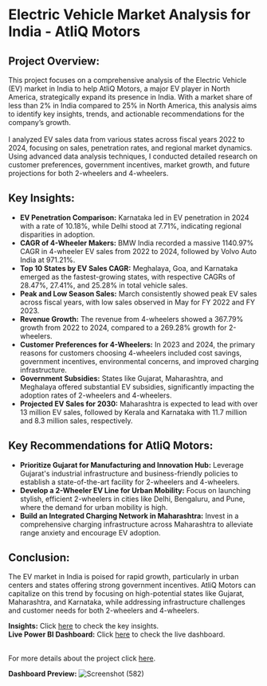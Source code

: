 # Electric Vehicle Market Analysis for India - AtliQ Motors

##  Project Overview:

This project focuses on a comprehensive analysis of the Electric Vehicle (EV) market in India to help AtliQ Motors, a major EV player in North America, strategically expand its presence in India. With a market share of less than 2% in India compared to 25% in North America, this analysis aims to identify key insights, trends, and actionable recommendations for the company’s growth.<br><br>
I analyzed EV sales data from various states across fiscal years 2022 to 2024, focusing on sales, penetration rates, and regional market dynamics. Using advanced data analysis techniques, I conducted detailed research on customer preferences, government incentives, market growth, and future projections for both 2-wheelers and 4-wheelers.


## Key Insights:

- **EV Penetration Comparison:** Karnataka led in EV penetration in 2024 with a rate of 10.18%, while Delhi stood at 7.71%, indicating regional disparities in adoption.
- **CAGR of 4-Wheeler Makers:** BMW India recorded a massive 1140.97% CAGR in 4-wheeler EV sales from 2022 to 2024, followed by Volvo Auto India at 971.21%.
- **Top 10 States by EV Sales CAGR:** Meghalaya, Goa, and Karnataka emerged as the fastest-growing states, with respective CAGRs of 28.47%, 27.41%, and 25.28% in total vehicle sales.
- **Peak and Low Season Sales:** March consistently showed peak EV sales across fiscal years, with low sales observed in May for FY 2022 and FY 2023.
- **Revenue Growth:** The revenue from 4-wheelers showed a 367.79% growth from 2022 to 2024, compared to a 269.28% growth for 2-wheelers.
- **Customer Preferences for 4-Wheelers:** In 2023 and 2024, the primary reasons for customers choosing 4-wheelers included cost savings, government incentives, environmental concerns, and improved charging infrastructure.
- **Government Subsidies:** States like Gujarat, Maharashtra, and Meghalaya offered substantial EV subsidies, significantly impacting the adoption rates of 2-wheelers and 4-wheelers.
- **Projected EV Sales for 2030:** Maharashtra is expected to lead with over 13 million EV sales, followed by Kerala and Karnataka with 11.7 million and 8.3 million sales, respectively.


## Key Recommendations for AtliQ Motors:

- **Prioritize Gujarat for Manufacturing and Innovation Hub:** Leverage Gujarat's industrial infrastructure and business-friendly policies to establish a state-of-the-art facility for 2-wheelers and 4-wheelers.
- **Develop a 2-Wheeler EV Line for Urban Mobility:** Focus on launching stylish, efficient 2-wheelers in cities like Delhi, Bengaluru, and Pune, where the demand for urban mobility is high.
- **Build an Integrated Charging Network in Maharashtra:** Invest in a comprehensive charging infrastructure across Maharashtra to alleviate range anxiety and encourage EV adoption.


## Conclusion:

The EV market in India is poised for rapid growth, particularly in urban centers and states offering strong government incentives. AtliQ Motors can capitalize on this trend by focusing on high-potential states like Gujarat, Maharashtra, and Karnataka, while addressing infrastructure challenges and customer needs for both 2-wheelers and 4-wheelers.


**Insights:** Click [here](https://github.com/ujjwal2131/Electric-Vehicle-Market-Analysis-for-India-AtliQ-Motors/tree/main/Insights) to check the key insights.<br>
**Live Power BI Dashboard:** Click [here](https://app.powerbi.com/view?r=eyJrIjoiZjY3N2I3ZjAtNDlmYS00YzlmLWIzYTgtOWZjYjlmOGJiZGIzIiwidCI6ImM2ZTU0OWIzLTVmNDUtNDAzMi1hYWU5LWQ0MjQ0ZGM1YjJjNCJ9) to check the live dashboard.<br><br>

For more details about the project click [here](https://codebasics.io/challenge/codebasics-resume-project-challenge/15).

**Dashboard Preview:**
![Screenshot (582)](https://github.com/user-attachments/assets/dc78f638-0cb7-4154-98a1-5c981c03fa1e)
